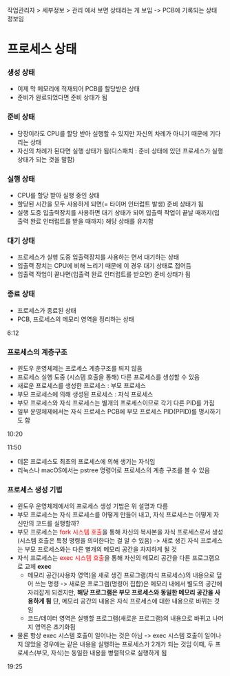 작업관리자 > 세부정보 > 관리 에서 보면 상태라는 게 보임 -> PCB에 기록되는 상태 정보임


# 프로세스 상태

### 생성 상태
- 이제 막 메모리에 적재되어 PCB를 할당받은 상태
- 준비가 완료되었다면 준비 상태가 됨
### 준비 상태
- 당장이라도 CPU를 할당 받아 실행할 수 있지만 자신의 차례가 아니기 때문에 기다리는 상태
- 자신의 차례가 된다면 실행 상태가 됨(디스패치 : 준비 상태에 있던 프로세스가 실행 상태가 되는 것을 말함)
### 실행 상태
- CPU를 할당 받아 실행 중인 상태
- 할당된 시간을 모두 사용하게 되면(= 타이머 인터럽트 발생) 준비 상태가 됨
- 실행 도중 입출력장치를 사용하면 대기 상태가 되어 입출력 작업이 끝날 때까지(입출력 완료 인터럽트를 받을 때까지) 해당 상태를 유지함
### 대기 상태
- 프로세스가 실행 도중 입출력장치를 사용하는 면서 대기하는 상태
- 입출력 장치는 CPU에 비해 느리기 때문에 이 경우 대기 상태로 접어듬
- 입출력 작업이 끝나면(입출력 완료 인터럽트를 받으면) 준비 상태가 됨
### 종료 상태
- 프로세스가 종료된 상태
- PCB, 프로세스의 메모리 영역을 정리하는 상태

6:12

### 프로세스의 계층구조
- 윈도우 운영체제는 프로세스 계층구조를 띄지 않음
- 프로세스 실행 도중 (시스템 호출을 통해) 다른 프로세스를 생성할 수 있음
- 새로운 프로세스를 생성한 프로세스 : 부모 프로세스
- 부모 프로세스에 의해 생성된 프로세스 : 자식 프로세스
- 부모 프로세스와 자식 프로세스는 별개의 프로세스이므로 각기 다른 PID를 가짐
- 일부 운영체제에서는 자식 프로세스 PCB에 부모 프로세스 PID(PPID)를 명시하기도 함

10:20

11:50

- 데몬 프로세스도 최초의 프로세스에 의해 생기는 자식임
- 리눅스나 macOS에서는 pstree 명령어로 프로세스의 계층 구조를 볼 수 있음

### 프로세스 생성 기법
- 윈도우 운영체제에서의 프로세스 생성 기법은 위 설명과 다름
- 부모 프로세스는 자식 프로세스를 어떻게 만들어 내고, 자식 프로세스는 어떻게 자신만의 코드를 실행할까?
- 부모 프로세스는 <font style="color : red;">fork 시스템 호출</font>을 통해 자신의 복사본을 자식 프로세스로서 생성(시스템 호출은 특정 명령을 의미한다는 걸 알 수 있음) -> 새로 생긴 자식 프로세스는 부모 프로세스와는 다른 별개의 메모리 공간을 차지하게 될 것
- 자식 프로세스는 <font style="color : red;">exec 시스템 호출</font>을 통해 자신의 메모리 공간을 다른 프로그램으로 교체
	**exec**
	- 메모리 공간(사용자 영역)을 새로 생긴 프로그램(자식 프로세스)의 내용으로 덮어 쓰는 명령 
	-> 새로운 프로그램(명령어 집합)은 메모리 내에서 별도의 공간에 자리잡게 되겠지만, **해당 프로그램은 부모 프로세스와 동일한 메모리 공간을 사용하게 됨** 단, 메모리 공간의 내용은 자식 프로세스에 대한 내용으로 바뀌는 것임
	- 코드/데이터 영역은 실행할 프로그램(새로운 프로그램)의 내용으로 바뀌고 나머지 영역은 초기화됨
- 물론 항상 exec 시스템 호출이 일어나는 것은 아님 -> exec 시스템 호출이 일어나지 않았을 경우에는 같은 내용을 실행하는 프로세스가 2개가 되는 것임 이때, 두 프로세스(부모, 자식)는 동일한 내용을 병렬적으로 실행하게 됨

19:25
